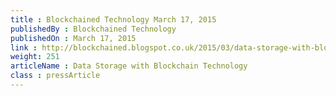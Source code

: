 ```yaml
---
title : Blockchained Technology March 17, 2015
publishedBy : Blockchained Technology
publishedOn : March 17, 2015
link : http://blockchained.blogspot.co.uk/2015/03/data-storage-with-blockchain-technology.html
weight: 251
articleName : Data Storage with Blockchain Technology
class : pressArticle
---
```

